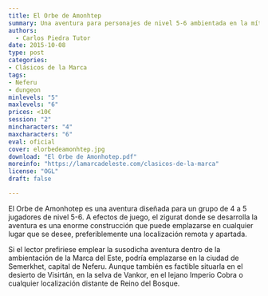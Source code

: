 ```yaml
---
title: El Orbe de Amonhtep
summary: Una aventura para personajes de nivel 5-6 ambientada en la mítica región de Neferu, en Cirinea, donde nuestros aventureros deberán encontrar y explorar una mítica mastaba en busca del Orbe de Amonhotep.
authors:
  - Carlos Piedra Tutor
date: 2015-10-08
type: post
categories:
- Clásicos de la Marca
tags:
- Neferu
- dungeon
minlevels: "5"
maxlevels: "6"
prices: <10€
session: "2"
mincharacters: "4"
maxcharacters: "6"
eval: oficial
cover: elorbedeamonhtep.jpg
download: "El Orbe de Amonhotep.pdf"
moreinfo: "https://lamarcadeleste.com/clasicos-de-la-marca"
license: "OGL"
draft: false

---
```


El Orbe de Amonhotep es una aventura diseñada para un grupo de 4 a 5 jugadores de nivel 5-6. A efectos de juego, el zigurat donde se desarrolla la aventura es una enorme construcción que puede emplazarse en cualquier lugar que se desee, preferiblemente una localización remota y apartada.

Si el lector prefiriese emplear la susodicha aventura dentro de la ambientación de la  Marca del Este, podría emplazarse en la ciudad de Semerkhet, capital de Neferu. Aunque  también es factible situarla en el desierto de Visirtán, en la selva de Vankor, en el  lejano Imperio Cobra o cualquier localización distante de Reino del Bosque.
